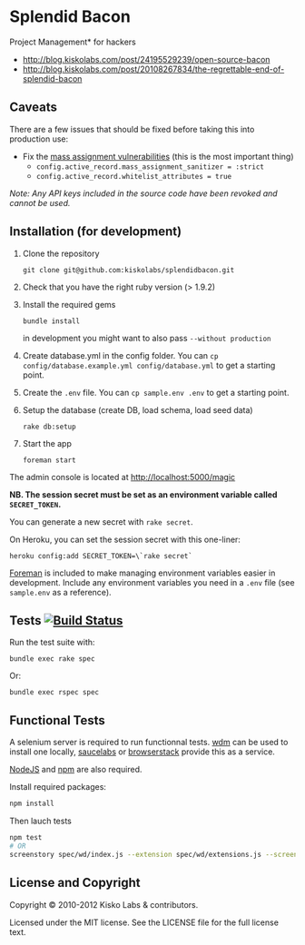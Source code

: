 # Splendid Bacon

Project Management* for hackers

* <http://blog.kiskolabs.com/post/24195529239/open-source-bacon>
* <http://blog.kiskolabs.com/post/20108267834/the-regrettable-end-of-splendid-bacon>

## Caveats

There are a few issues that should be fixed before taking this into production use:

* Fix the [mass assignment vulnerabilities](http://guides.rubyonrails.org/security.html#mass-assignment) (this is the most important thing)
  * `config.active_record.mass_assignment_sanitizer = :strict`
  * `config.active_record.whitelist_attributes = true`

*Note: Any API keys included in the source code have been revoked and cannot be used.*

## Installation (for development)

1. Clone the repository

    `git clone git@github.com:kiskolabs/splendidbacon.git`

2. Check that you have the right ruby version (> 1.9.2)

3. Install the required gems

    `bundle install`

    in development you might want to also pass `--without production`

4. Create database.yml in the config folder. You can `cp config/database.example.yml config/database.yml` to get a starting point.

5. Create the `.env` file. You can `cp sample.env .env` to get a starting point.

6. Setup the database (create DB, load schema, load seed data)

    `rake db:setup`

7. Start the app

    `foreman start`

The admin console is located at <http://localhost:5000/magic>

**NB. The session secret must be set as an environment variable called `SECRET_TOKEN`.**

You can generate a new secret with `rake secret`.

On Heroku, you can set the session secret with this one-liner:

    heroku config:add SECRET_TOKEN=\`rake secret`

[Foreman](http://ddollar.github.com/foreman/) is included to make managing environment variables easier in development. Include any environment variables you need in a `.env` file (see `sample.env` as a reference).

## Tests [![Build Status](https://secure.travis-ci.org/kiskolabs/splendidbacon.png?branch=master)](http://travis-ci.org/kiskolabs/splendidbacon)

Run the test suite with:

    bundle exec rake spec

Or:

    bundle exec rspec spec

## Functional Tests

A selenium server is required to run functionnal tests.
[wdm](https://www.npmjs.org/package/wdm) can be used to install one locally,
[saucelabs](https://saucelabs.com/) or
[browserstack](http://www.browserstack.com/) provide this as a service.

[NodeJS](http://nodejs.org/) and [npm](https://www.npmjs.org/) are also required.

Install required packages:

``` bash
npm install
```

Then lauch tests

``` bash
npm test
# OR
screenstory spec/wd/index.js --extension spec/wd/extensions.js --screenshots spec/wd/screenshots -c firefox
```

## License and Copyright

Copyright © 2010-2012 Kisko Labs & contributors.

Licensed under the MIT license. See the LICENSE file for the full license text.
